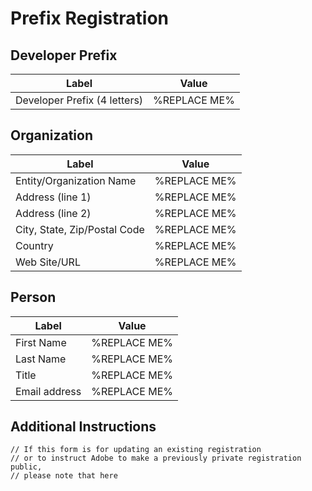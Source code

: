 # Prefix Registration
## Developer Prefix
| Label | Value |
| ------------- | ----------- |
| Developer Prefix (4 letters) | %REPLACE ME% |

## Organization
| Label | Value |
| ------------- | ----------- |
| Entity/Organization Name | %REPLACE ME% |
| Address (line 1) | %REPLACE ME% |
| Address (line 2) | %REPLACE ME% |
| City, State, Zip/Postal Code | %REPLACE ME% |
| Country | %REPLACE ME% |
| Web Site/URL | %REPLACE ME% |

## Person
| Label | Value |
| ------------- | ----------- |
| First Name | %REPLACE ME% |
| Last Name | %REPLACE ME% |
| Title | %REPLACE ME% |
| Email address | %REPLACE ME% |

## Additional Instructions
```
// If this form is for updating an existing registration 
// or to instruct Adobe to make a previously private registration public, 
// please note that here
```
